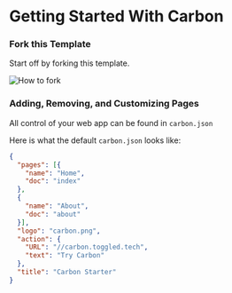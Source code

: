 # Getting Started With Carbon

### Fork this Template
Start off by forking this template.

![How to fork](https://orionideteam.nimbusweb.me/box/attachment/9239909/lyei9z1e23e316aezdac/x1EYvP0pdTsPfNQ9/screenshot-github.com-2023.09.10-11_07_53.png)

### Adding, Removing, and Customizing Pages
All control of your web app can be found in `carbon.json`

Here is what the default `carbon.json` looks like:
```json
{
  "pages": [{
    "name": "Home",
    "doc": "index"
  },
  {
    "name": "About",
    "doc": "about"
  }],
  "logo": "carbon.png",
  "action": {
    "URL": "//carbon.toggled.tech",
    "text": "Try Carbon"
  },
  "title": "Carbon Starter"
}
```
